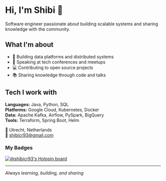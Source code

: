 # Hi, I'm Shibi 👋

Software engineer passionate about building scalable systems and sharing knowledge with the community.

## What I'm about
- 🔧 Building data platforms and distributed systems
- 🎤 Speaking at tech conferences and meetups
- 💻 Contributing to open source projects
- 📚 Sharing knowledge through code and talks

## Tech I work with
**Languages:** Java, Python, SQL  
**Platforms:** Google Cloud, Kubernetes, Docker  
**Data:** Apache Kafka, Airflow, PySpark, BigQuery  
**Tools:** Terraform, Spring Boot, Helm

📍 Utrecht, Netherlands  
📧 shibicr93@gmail.com

### My Badges
[![@shibicr93's Holopin board](https://holopin.io/api/user/board?user=shibicr93)](https://holopin.io/@shibicr93)

---
*Always learning, building, and sharing*
